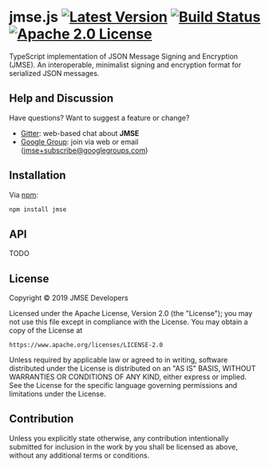 # jmse.js [![Latest Version][npm-shield]][npm-link] [![Build Status][build-image]][build-link] [![Apache 2.0 License][license-image]][license-link]

TypeScript implementation of JSON Message Signing and Encryption (JMSE).
An interoperable, minimalist signing and encryption format for serialized
JSON messages.

## Help and Discussion

Have questions? Want to suggest a feature or change?

* [Gitter]: web-based chat about **JMSE**
* [Google Group]: join via web or email ([jmse+subscribe@googlegroups.com])

## Installation

Via [npm](https://www.npmjs.com/):

```bash
npm install jmse
```

## API

TODO

## License

Copyright © 2019 JMSE Developers

Licensed under the Apache License, Version 2.0 (the "License");
you may not use this file except in compliance with the License.
You may obtain a copy of the License at

    https://www.apache.org/licenses/LICENSE-2.0

Unless required by applicable law or agreed to in writing, software
distributed under the License is distributed on an "AS IS" BASIS,
WITHOUT WARRANTIES OR CONDITIONS OF ANY KIND, either express or implied.
See the License for the specific language governing permissions and
limitations under the License.

## Contribution

Unless you explicitly state otherwise, any contribution intentionally
submitted for inclusion in the work by you shall be licensed as above,
without any additional terms or conditions.

[//]: # (badges)

[npm-shield]: https://img.shields.io/npm/v/jmse.svg
[npm-link]: https://www.npmjs.com/package/jmse
[build-image]: https://secure.travis-ci.org/jmse-json/jmse.js.svg?branch=master
[build-link]: http://travis-ci.org/jmse-json/jmse.js
[license-image]: https://img.shields.io/badge/license-Apache2.0-blue.svg
[license-link]: https://github.com/jmse-json/jmse.js/blob/master/LICENSE

[//]: # (general links)

[Gitter]: https://gitter.im/jmse-json/Lobby
[Google Group]: https://groups.google.com/forum/#!forum/jmse
[jmse+subscribe@googlegroups.com]: mailto:jmse+subscribe@googlegroups.com

